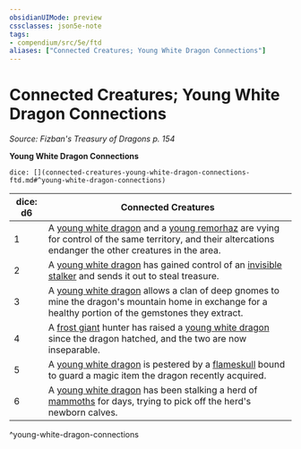 ```yaml
---
obsidianUIMode: preview
cssclasses: json5e-note
tags:
- compendium/src/5e/ftd
aliases: ["Connected Creatures; Young White Dragon Connections"]
---
```

# Connected Creatures; Young White Dragon Connections
*Source: Fizban's Treasury of Dragons p. 154* 

**Young White Dragon Connections**

`dice: [](connected-creatures-young-white-dragon-connections-ftd.md#^young-white-dragon-connections)`

| dice: d6 | Connected Creatures |
|----------|---------------------|
| 1 | A [young white dragon](2-Mechanics/CLI/bestiary/dragon/young-white-dragon.md) and a [young remorhaz](2-Mechanics/CLI/bestiary/monstrosity/young-remorhaz.md) are vying for control of the same territory, and their altercations endanger the other creatures in the area. |
| 2 | A [young white dragon](2-Mechanics/CLI/bestiary/dragon/young-white-dragon.md) has gained control of an [invisible stalker](2-Mechanics/CLI/bestiary/elemental/invisible-stalker.md) and sends it out to steal treasure. |
| 3 | A [young white dragon](2-Mechanics/CLI/bestiary/dragon/young-white-dragon.md) allows a clan of deep gnomes to mine the dragon's mountain home in exchange for a healthy portion of the gemstones they extract. |
| 4 | A [frost giant](2-Mechanics/CLI/bestiary/giant/frost-giant.md) hunter has raised a [young white dragon](2-Mechanics/CLI/bestiary/dragon/young-white-dragon.md) since the dragon hatched, and the two are now inseparable. |
| 5 | A [young white dragon](2-Mechanics/CLI/bestiary/dragon/young-white-dragon.md) is pestered by a [flameskull](2-Mechanics/CLI/bestiary/undead/flameskull.md) bound to guard a magic item the dragon recently acquired. |
| 6 | A [young white dragon](2-Mechanics/CLI/bestiary/dragon/young-white-dragon.md) has been stalking a herd of [mammoths](2-Mechanics/CLI/bestiary/beast/mammoth.md) for days, trying to pick off the herd's newborn calves. |
^young-white-dragon-connections